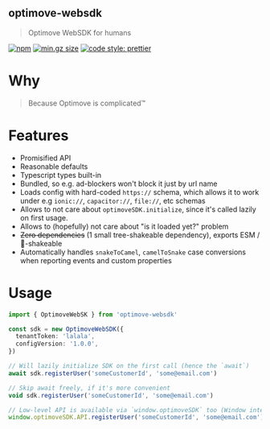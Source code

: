 ## optimove-websdk

> Optimove WebSDK for humans

[![npm](https://img.shields.io/npm/v/optimove-websdk/latest.svg)](https://www.npmjs.com/package/optimove-websdk)
[![min.gz size](https://badgen.net/bundlephobia/minzip/optimove-websdk)](https://bundlephobia.com/result?p=optimove-websdk)
[![code style: prettier](https://img.shields.io/badge/code_style-prettier-ff69b4.svg?style=flat-square)](https://github.com/prettier/prettier)

# Why

> Because Optimove is complicated™

# Features

- Promisified API
- Reasonable defaults
- Typescript types built-in
- Bundled, so e.g. ad-blockers won't block it just by url name
- Loads config with hard-coded `https://` schema, which allows it to work under e.g `ionic://`,
  `capacitor://`, `file://`, etc schemas
- Allows to not care about `optimoveSDK.initialize`, since it's called lazily on first usage.
- Allows to (hopefully) not care about "is it loaded yet?" problem
- ~~Zero dependencies~~ (1 small tree-shakeable dependency), exports ESM / 🌲-shakeable
- Automatically handles `snakeToCamel`, `camelToSnake` case conversions when reporting events and
  custom properties

# Usage

```typescript
import { OptimoveWebSK } from 'optimove-websdk'

const sdk = new OptimoveWebSDK({
  tenantToken: 'lalala',
  configVersion: '1.0.0',
})

// Will lazily initialize SDK on the first call (hence the `await`)
await sdk.registerUser('someCustomerId', 'some@email.com')

// Skip await freely, if it's more convenient
void sdk.registerUser('someCustomerId', 'some@email.com')

// Low-level API is available via `window.optimoveSDK` too (Window interface is augmented with its types already)
window.optimoveSDK.API.registerUser('someCustomerId', 'some@email.com')
```
